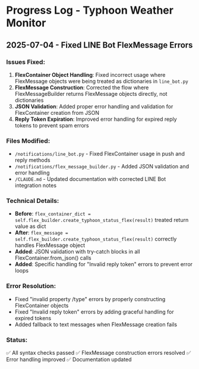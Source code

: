 # Progress Log - Typhoon Weather Monitor

## 2025-07-04 - Fixed LINE Bot FlexMessage Errors

### Issues Fixed:
1. **FlexContainer Object Handling**: Fixed incorrect usage where FlexMessage objects were being treated as dictionaries in `line_bot.py`
2. **FlexMessage Construction**: Corrected the flow where FlexMessageBuilder returns FlexMessage objects directly, not dictionaries
3. **JSON Validation**: Added proper error handling and validation for FlexContainer creation from JSON
4. **Reply Token Expiration**: Improved error handling for expired reply tokens to prevent spam errors

### Files Modified:
- `/notifications/line_bot.py` - Fixed FlexContainer usage in push and reply methods
- `/notifications/flex_message_builder.py` - Added JSON validation and error handling
- `/CLAUDE.md` - Updated documentation with corrected LINE Bot integration notes

### Technical Details:
- **Before**: `flex_container_dict = self.flex_builder.create_typhoon_status_flex(result)` treated return value as dict
- **After**: `flex_message = self.flex_builder.create_typhoon_status_flex(result)` correctly handles FlexMessage object
- **Added**: JSON validation with try-catch blocks in all FlexContainer.from_json() calls
- **Added**: Specific handling for "Invalid reply token" errors to prevent error loops

### Error Resolution:
- Fixed "invalid property /type" errors by properly constructing FlexContainer objects
- Fixed "Invalid reply token" errors by adding graceful handling for expired tokens
- Added fallback to text messages when FlexMessage creation fails

### Status:
✅ All syntax checks passed
✅ FlexMessage construction errors resolved
✅ Error handling improved
✅ Documentation updated